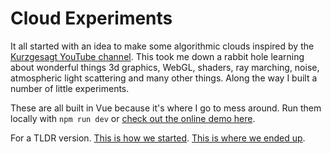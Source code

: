 # Cloud Experiments

It all started with an idea to make some algorithmic clouds inspired by the [Kurzgesagt YouTube channel](https://www.youtube.com/@kurzgesagt). This took me down a rabbit hole learning about wonderful things 3d graphics, WebGL, shaders, ray marching, noise, atmospheric light scattering and many other things. Along the way I built a number of little experiments.

These are all built in Vue because it's where I go to mess around. Run them locally with `npm run dev` or [check out the online demo here](https://github-demos.s3.eu-west-2.amazonaws.com/cloud_experiments/index.html).

For a TLDR version. [This is how we started](https://github-demos.s3.eu-west-2.amazonaws.com/cloud_experiments/index.html#/algocloud). [This is where we ended up](https://github-demos.s3.eu-west-2.amazonaws.com/cloud_experiments/index.html#/cloudy-sdf-font).
